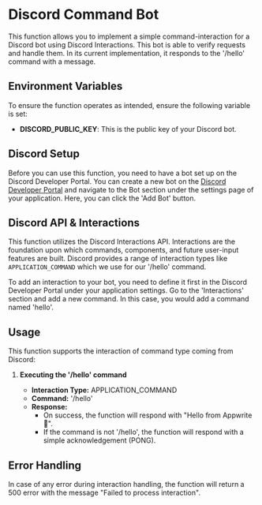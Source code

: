 # Discord Command Bot

This function allows you to implement a simple command-interaction for a Discord bot using Discord Interactions. This bot is able to verify requests and handle them. In its current implementation, it responds to the '/hello' command with a message.

## Environment Variables

To ensure the function operates as intended, ensure the following variable is set:

- **DISCORD_PUBLIC_KEY**: This is the public key of your Discord bot.

## Discord Setup

Before you can use this function, you need to have a bot set up on the Discord Developer Portal. You can create a new bot on the [Discord Developer Portal](https://discord.com/developers/applications) and navigate to the Bot section under the settings page of your application. Here, you can click the 'Add Bot' button.

## Discord API & Interactions

This function utilizes the Discord Interactions API. Interactions are the foundation upon which commands, components, and future user-input features are built. Discord provides a range of interaction types like `APPLICATION_COMMAND` which we use for our '/hello' command.

To add an interaction to your bot, you need to define it first in the Discord Developer Portal under your application settings. Go to the 'Interactions' section and add a new command. In this case, you would add a command named 'hello'. 

## Usage

This function supports the interaction of command type coming from Discord:

1. **Executing the '/hello' command**

   - **Interaction Type:** APPLICATION_COMMAND
   - **Command:** '/hello'
   - **Response:** 
     - On success, the function will respond with "Hello from Appwrite 👋".
     - If the command is not '/hello', the function will respond with a simple acknowledgement (PONG).

## Error Handling

In case of any error during interaction handling, the function will return a 500 error with the message "Failed to process interaction".